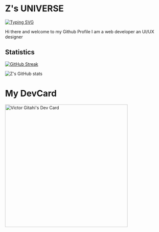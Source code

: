 # Z's UNIVERSE

[![Typing SVG](https://readme-typing-svg.herokuapp.com?font=Fira+Code&duration=3500&pause=1000&color=F7951A&center=true&random=false&width=435&lines=Make+things+better;+by+making+better+things)](https://git.io/typing-svg)

Hi there and welcome to my Github Profile
I am a web developer an UI/UX designer


## Statistics
[![GitHub Streak](https://github-readme-streak-stats.herokuapp.com?user=wilfredeveloper&theme=tokyonight&date_format=M%20j%5B%2C%20Y%5D)](https://git.io/streak-stats) 

![Z's GitHub stats](https://github-readme-stats.vercel.app/api?username=wilfredeveloper&show_icons=true&theme=radical)


# My DevCard
<a href="https://app.daily.dev/wilfredeveloper"><img src="https://api.daily.dev/devcards/65e01ef70e904146b3807e1f738e5a50.png?r=913" width="400" alt="Victor Gitahi's Dev Card"/></a>
